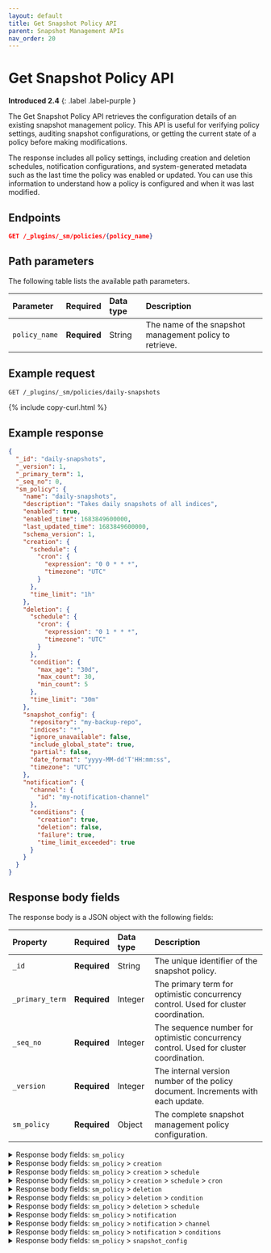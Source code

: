 ```yaml
---
layout: default
title: Get Snapshot Policy API
parent: Snapshot Management APIs
nav_order: 20
---
```


# Get Snapshot Policy API
**Introduced 2.4**
{: .label .label-purple }

The Get Snapshot Policy API retrieves the configuration details of an existing snapshot management policy. This API is useful for verifying policy settings, auditing snapshot configurations, or getting the current state of a policy before making modifications.

The response includes all policy settings, including creation and deletion schedules, notification configurations, and system-generated metadata such as the last time the policy was enabled or updated. You can use this information to understand how a policy is configured and when it was last modified.

## Endpoints

```json
GET /_plugins/_sm/policies/{policy_name}
```

## Path parameters

The following table lists the available path parameters.

| Parameter | Required | Data type | Description |
| :--- | :--- | :--- | :--- |
| `policy_name` | **Required** | String | The name of the snapshot management policy to retrieve. |

## Example request

```bash
GET /_plugins/_sm/policies/daily-snapshots
```
{% include copy-curl.html %}

## Example response

```json
{
  "_id": "daily-snapshots",
  "_version": 1,
  "_primary_term": 1,
  "_seq_no": 0,
  "sm_policy": {
    "name": "daily-snapshots",
    "description": "Takes daily snapshots of all indices",
    "enabled": true,
    "enabled_time": 1683849600000,
    "last_updated_time": 1683849600000,
    "schema_version": 1,
    "creation": {
      "schedule": {
        "cron": {
          "expression": "0 0 * * *",
          "timezone": "UTC"
        }
      },
      "time_limit": "1h"
    },
    "deletion": {
      "schedule": {
        "cron": {
          "expression": "0 1 * * *",
          "timezone": "UTC"
        }
      },
      "condition": {
        "max_age": "30d",
        "max_count": 30,
        "min_count": 5
      },
      "time_limit": "30m"
    },
    "snapshot_config": {
      "repository": "my-backup-repo",
      "indices": "*",
      "ignore_unavailable": false,
      "include_global_state": true,
      "partial": false,
      "date_format": "yyyy-MM-dd'T'HH:mm:ss",
      "timezone": "UTC"
    },
    "notification": {
      "channel": {
        "id": "my-notification-channel"
      },
      "conditions": {
        "creation": true,
        "deletion": false,
        "failure": true,
        "time_limit_exceeded": true
      }
    }
  }
}
```

## Response body fields

The response body is a JSON object with the following fields:

| Property | Required | Data type | Description |
| :--- | :--- | :--- | :--- |
| `_id` | **Required** | String | The unique identifier of the snapshot policy. |
| `_primary_term` | **Required** | Integer | The primary term for optimistic concurrency control. Used for cluster coordination. |
| `_seq_no` | **Required** | Integer | The sequence number for optimistic concurrency control. Used for cluster coordination. |
| `_version` | **Required** | Integer | The internal version number of the policy document. Increments with each update. |
| `sm_policy` | **Required** | Object | The complete snapshot management policy configuration. |

<details markdown="block">
  <summary>
    Response body fields: <code>sm_policy</code>
  </summary>
  {: .text-delta}

The complete snapshot management policy configuration.

`sm_policy` is a JSON object with the following fields:

| Property | Required | Data type | Description |
| :--- | :--- | :--- | :--- |
| `creation` | **Required** | Object | The configuration settings for snapshot creation. |
| `description` | **Required** | String | The description of the policy's purpose. |
| `name` | **Required** | String | The name of the snapshot policy. Must match the policy_name path parameter. |
| `snapshot_config` | **Required** | Object | The core configuration settings for snapshot operations. |
| `deletion` | Optional | Object | The configuration settings for automatic snapshot deletion. |
| `enabled` | Optional | Boolean | Whether the policy is currently active and executing. |
| `enabled_time` | Optional | Integer | The unix timestamp (in milliseconds) when the policy was last enabled. |
| `last_updated_time` | Optional | Integer | The unix timestamp (in milliseconds) of the last policy modification. |
| `notification` | Optional | Object | The settings for notification delivery and triggers. |
| `schedule` | Optional | Object | The system-generated schedule metadata for policy execution. |
| `schema_version` | Optional | Integer | The version number of the policy schema format. |

</details>

<details markdown="block">
  <summary>
    Response body fields: <code>sm_policy</code> > <code>creation</code>
  </summary>
  {: .text-delta}

`creation` is a JSON object with the following fields:

| Property | Required | Data type | Description |
| :--- | :--- | :--- | :--- |
| `schedule` | **Required** | Object | Defines when snapshots should be created. |
| `time_limit` | Optional | String | The maximum duration allowed for snapshot creation before timing out, such as `1h`. |

</details>

<details markdown="block">
  <summary>
    Response body fields: <code>sm_policy</code> > <code>creation</code> > <code>schedule</code>
  </summary>
  {: .text-delta}

`schedule` is a JSON object with the following fields:

| Property | Data type | Description |
| :--- | :--- | :--- |
| `cron` | Object | The cron schedule configuration for snapshot creation. |

</details>

<details markdown="block">
  <summary>
    Response body fields: <code>sm_policy</code> > <code>creation</code> > <code>schedule</code> > <code>cron</code>
  </summary>
  {: .text-delta}

`cron` is a JSON object with the following fields:

| Property | Required | Data type | Description |
| :--- | :--- | :--- | :--- |
| `expression` | **Required** | String | The cron expression that defines when snapshots are created `0 0 * * *` for daily at midnight. |
| `timezone` | **Required** | String | The timezone used for interpreting the cron expression, such as `UTC`. |

</details>

<details markdown="block">
  <summary>
    Response body fields: <code>sm_policy</code> > <code>deletion</code>
  </summary>
  {: .text-delta}

`deletion` is a JSON object with the following fields:

| Property | Data type | Description |
| :--- | :--- | :--- |
| `condition` | Object | The rules that determine when snapshots should be deleted. |
| `schedule` | Object | When deletion operations should run. |
| `time_limit` | String | Maximum duration allowed for deletion operations before timing out . |

</details>

<details markdown="block">
  <summary>
    Response body fields: <code>sm_policy</code> > <code>deletion</code> > <code>condition</code>
  </summary>
  {: .text-delta}

`condition` is a JSON object with the following fields:

| Property | Data type | Description |
| :--- | :--- | :--- |
| `max_age` | String | The maximum age of snapshots to retain (e.g., "30d" for 30 days). Older snapshots are eligible for deletion. |
| `max_count` | Integer | The maximum number of snapshots to retain. When exceeded, older snapshots become eligible for deletion. |
| `min_count` | Integer | The minimum number of snapshots to retain, regardless of age. Prevents deletion if count would drop below this number. |

</details>

<details markdown="block">
  <summary>
    Response body fields: <code>sm_policy</code> > <code>deletion</code> > <code>schedule</code>
  </summary>
  {: .text-delta}

`schedule` is a JSON object with the following fields:

| Property | Data type | Description |
| :--- | :--- | :--- |
| `cron` | Object | The cron schedule configuration for running deletion operations. This contains the same structure as the creation schedule cron job. |

</details>

<details markdown="block">
  <summary>
    Response body fields: <code>sm_policy</code> > <code>notification</code>
  </summary>
  {: .text-delta}

`notification` is a JSON object with the following fields:

| Property | Data type | Description |
| :--- | :--- | :--- |
| `channel` | Object | The configuration for the notification delivery channel. |
| `conditions` | Object | The settings that determine which events trigger notifications. |

</details>

<details markdown="block">
  <summary>
    Response body fields: <code>sm_policy</code> > <code>notification</code> > <code>channel</code>
  </summary>
  {: .text-delta}

`channel` is a JSON object with the following fields:

| Property | Required | Data type | Description |
| :--- | :--- | :--- | :--- |
| `id` | **Required** | String | The unique identifier of the notification channel to use for sending alerts. |

</details>

<details markdown="block">
  <summary>
    Response body fields: <code>sm_policy</code> > <code>notification</code> > <code>conditions</code>
  </summary>
  {: .text-delta}

`conditions` is a JSON object with the following fields:

| Property | Data type | Description | Default |
| :--- | :--- | :--- | :--- |
| `creation` | Boolean | Whether to send notifications for successful snapshot creations. | `true` |
| `deletion` | Boolean | Whether to send notifications for successful snapshot deletions. | `false` |
| `failure` | Boolean | Whether to send notifications for any failed operations. | `false` |
| `time_limit_exceeded` | Boolean | Whether to send notifications when operations exceed their time limits. | `false` |

</details>

<details markdown="block">
  <summary>
    Response body fields: <code>sm_policy</code> > <code>snapshot_config</code>
  </summary>
  {: .text-delta}

`snapshot_config` is a JSON object with the following fields:

| Property | Required | Data type | Description |
| :--- | :--- | :--- | :--- |
| `repository` | **Required** | String | The name of the repository where snapshots are stored. |
| `date_format` | Optional | String | The format string for the date portion of snapshot names. Default is `yyyy-MM-dd'T'HH:mm:ss`. |
| `ignore_unavailable` | Optional | Boolean | Whether to ignore unavailable indices during snapshot creation. Default is `false`. |
| `include_global_state` | Optional | Boolean | Whether to include cluster state in snapshots. Default is `true`. |
| `indices` | Optional | String | Pattern specifying which indices to include in snapshots. Default is `*`. |
| `metadata` | Optional | Object | The custom metadata attached to snapshots created by this policy. |
| `partial` | Optional | Boolean | Whether to allow partial snapshots if some shards fail. Default is `false`. |
| `timezone` | Optional | String | The timezone for date formatting in snapshot names. Default is `UTC`. |

</details>

